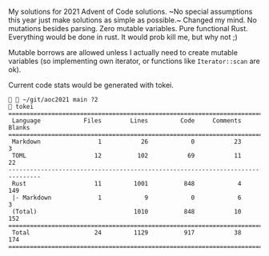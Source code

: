 My solutions for 2021 Advent of Code solutions. ~No special assumptions this year
just make solutions as simple as possible.~ Changed my mind. No mutations
besides parsing. Zero mutable variables. Pure functional Rust. Everything would
be done in rust. It would prob kill me, but why not ;)

Mutable borrows are allowed unless I actually need to create mutable variables
(so implementing own iterator, or functions like `Iterator::scan` are ok).

Current code stats would be generated with tokei.

```
  ~/git/aoc2021 main ?2
 tokei
===============================================================================
 Language            Files        Lines         Code     Comments       Blanks
===============================================================================
 Markdown                1           26            0           23            3
 TOML                   12          102           69           11           22
-------------------------------------------------------------------------------
 Rust                   11         1001          848            4          149
 |- Markdown             1            9            0            6            3
 (Total)                           1010          848           10          152
===============================================================================
 Total                  24         1129          917           38          174
===============================================================================
```
